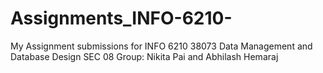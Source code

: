 # Assignments_INFO-6210-
My Assignment submissions for INFO 6210 38073 Data Management and Database Design SEC 08
Group: Nikita Pai and Abhilash Hemaraj
